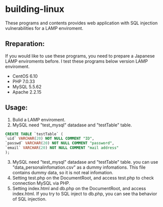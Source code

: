 # building-linux
These programs and contents provides web application with SQL injection vulnerabilities for a LAMP enviroment.<br>

## Rreparation:
If you would like to use these programs, you need to prepare a Japanese LAMP enviroments before.
I test these programs below version LAMP enviroment.
 - CentOS 6.10
 - PHP 7.0.33
 - MySQL 5.5.62
 - Apache 2.2.15

## Usage:
1. Bulid a LAMP enviroment.
2. MySQL need "test_mysql" datadase and "testTable" table.
```SQL
CREATE TABLE `testTable` (
`uid` VARCHAR(20) NOT NULL COMMENT "ID",
`passwd` VARCHAR(20) NOT NULL COMMENT "password",
`email` VARCHAR(20) NOT NULL COMMENT "mail address"
);
```

3. MySQL need "test_mysql" datadase and "testTable" table. you can use "data_personalinfomation.csv" as a dummy infomations.
   This file contains dummy data, so it is not real infomation.
4. Setting test.php on the DocumentRoot, and access test.php to check connection MySQL via PHP.
5. Setting index.html and db.php on the DocumentRoot, and access index.html. If you try to SQL inject to db.php, you can see tha behavior of SQL injection.
